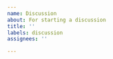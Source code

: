 ```yaml
---
name: Discussion
about: For starting a discussion
title: ''
labels: discussion
assignees: ''

---
```



